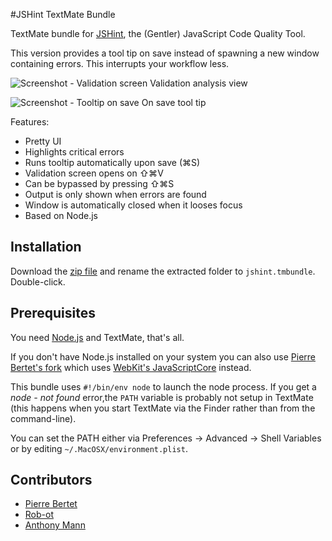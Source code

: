 #JSHint TextMate Bundle

TextMate bundle for [JSHint](http://jshint.com/), the (Gentler) JavaScript Code Quality Tool.

This version provides a tool tip on save instead of spawning a new window containing errors. This interrupts your workflow less.

![Screenshot - Validation screen](//dl.dropbox.com/u/3972536/Github%20Images/validationPopup.png)
Validation analysis view

![Screenshot - Tooltip on save](//dl.dropbox.com/u/3972536/Github%20Images/toolTip.png)
On save tool tip

Features:

* Pretty UI
* Highlights critical errors
* Runs tooltip automatically upon save (⌘S)
* Validation screen opens on ⇧⌘V
* Can be bypassed by pressing ⇧⌘S
* Output is only shown when errors are found
* Window is automatically closed when it looses focus
* Based on Node.js

## Installation

Download the [zip file](https://github.com/MrNibbles/jshint.tmbundle/zipball/master) and rename the
extracted folder to `jshint.tmbundle`. Double-click.

## Prerequisites

You need [Node.js](http://nodejs.org/) and TextMate, that's all.

If you don't have Node.js installed on your system you can also use [Pierre Bertet's fork](https://github.com/bpierre/jshint.tmbundle) which uses [WebKit's JavaScriptCore](http://trac.webkit.org/wiki/JSC) instead.

This bundle uses `#!/bin/env node` to launch the node process. If you get a *node - not found* error,the `PATH` variable is probably not setup in TextMate (this happens when you start TextMate via the Finder rather than from the command-line).

You can set the PATH either via Preferences → Advanced → Shell Variables or by editing `~/.MacOSX/environment.plist`.

## Contributors

* [Pierre Bertet](https://github.com/bpierre/)
* [Rob-ot](https://github.com/Rob-ot/)
* [Anthony Mann](https://github.com/MrNibbles/)

